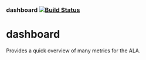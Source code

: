 ### dashboard   [![Build Status](https://travis-ci.org/AtlasOfLivingAustralia/dashboard.svg?branch=master)](https://travis-ci.org/AtlasOfLivingAustralia/dashboard)
dashboard
=========

Provides a quick overview of many metrics for the ALA.
